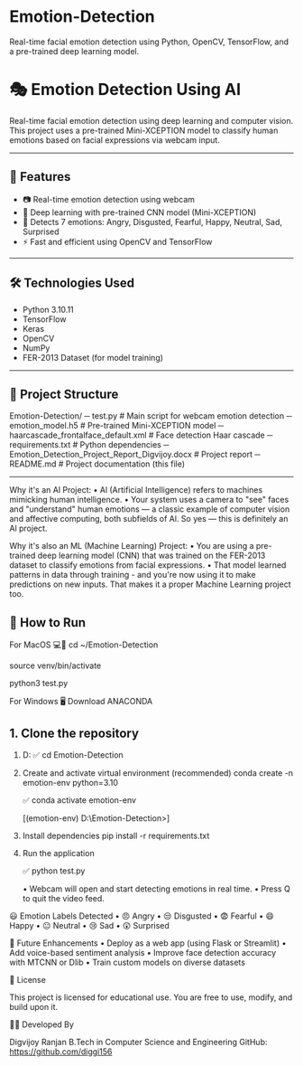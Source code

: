 # Emotion-Detection
Real-time facial emotion detection using Python, OpenCV, TensorFlow, and a pre-trained deep learning model.
# 🎭 Emotion Detection Using AI

Real-time facial emotion detection using deep learning and computer vision. This project uses a pre-trained Mini-XCEPTION model to classify human emotions based on facial expressions via webcam input.

---

## 📌 Features

- 📷 Real-time emotion detection using webcam
- 🧠 Deep learning with pre-trained CNN model (Mini-XCEPTION)
- 🎯 Detects 7 emotions: Angry, Disgusted, Fearful, Happy, Neutral, Sad, Surprised
- ⚡ Fast and efficient using OpenCV and TensorFlow

---

## 🛠️ Technologies Used

- Python 3.10.11
- TensorFlow
- Keras
- OpenCV
- NumPy
- FER-2013 Dataset (for model training)

---

## 📁 Project Structure
Emotion-Detection/
─ test.py                                         # Main script for webcam emotion detection
─ emotion_model.h5                                # Pre-trained Mini-XCEPTION model
─ haarcascade_frontalface_default.xml             # Face detection Haar cascade
─ requirements.txt                                # Python dependencies
─ Emotion_Detection_Project_Report_Digvijoy.docx  # Project report
─ README.md                                       # Project documentation (this file)

---



Why it's an Al Project:
• Al (Artificial Intelligence) refers to machines mimicking human intelligence.
• Your system uses a camera to "see" faces and "understand" human emotions — a classic example of computer vision and affective computing, both subfields of Al.
So yes — this is definitely an Al project.

Why it's also an ML (Machine Learning) Project:
• You are using a pre-trained deep learning model (CNN) that was trained on the FER-2013 dataset to classify emotions from facial expressions.
• That model learned patterns in data through training - and you're now using it to make predictions on new inputs.
That makes it a proper Machine Learning project too.




## 🚀 How to Run

For MacOS 💻🍎
cd ~/Emotion-Detection

source venv/bin/activate

python3 test.py


For Windows 🖥️
Download ANACONDA 


## 1. Clone the repository


1. D: ✅ cd Emotion-Detection

2. Create and activate virtual environment (recommended)
conda create -n emotion-env python=3.10

    ✅ conda activate emotion-env
   
    [(emotion-env) D:\Emotion-Detection>]

4. Install dependencies
pip install -r requirements.txt

5. Run the application

    ✅ python test.py

	•	Webcam will open and start detecting emotions in real time.
	•	Press Q to quit the video feed.


😃 Emotion Labels Detected
	•	😠 Angry
	•	😒 Disgusted
	•	😨 Fearful
	•	😄 Happy
	•	😐 Neutral
	•	😢 Sad
	•	😲 Surprised

🔮 Future Enhancements
	•	Deploy as a web app (using Flask or Streamlit)
	•	Add voice-based sentiment analysis
	•	Improve face detection accuracy with MTCNN or Dlib
	•	Train custom models on diverse datasets


📄 License

This project is licensed for educational use. You are free to use, modify, and build upon it.


👨‍💻 Developed By

Digvijoy Ranjan
B.Tech in Computer Science and Engineering
GitHub: https://github.com/diggi156
